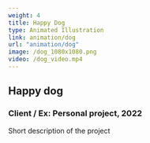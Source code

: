```yaml
---
weight: 4
title: Happy Dog
type: Animated Illustration
link: animation/dog
url: "animation/dog"
image: /dog_1080x1080.png
video: /dog_video.mp4
---
```


## Happy dog

### Client / Ex: Personal project, 2022

Short description of the project 
